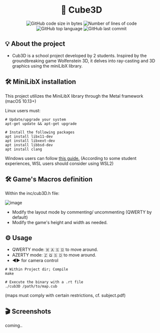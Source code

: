 <h1 align="center">
	🚀 Cube3D
</h1>

<p align="center">
	<img alt="GitHub code size in bytes" src="https://img.shields.io/github/languages/code-size/JBVer/Cube3D?color=lightblue" />
	<img alt="Number of lines of code" src="https://tokei.rs/b1/github/JBVer/Cube3D?category=code" />
	<img alt="GitHub top language" src="https://img.shields.io/github/languages/top/JBVer/Cube3D?color=blue" />
	<img alt="GitHub last commit" src="https://img.shields.io/github/last-commit/JBVer/Cube3D?color=green" />
</p>

## 💡 About the project
* Cub3D is a school project developed by 2 students. Inspired by the groundbreaking game Wolfenstein 3D, it delves into ray-casting and 3D graphics using the miniLibX library.

## 🛠️ MiniLibX installation
This project utilizes the MiniLibX library through the Metal framework (macOS 10.13+)

Linux users must:
```shell
# Update/upgrade your system
apt-get update && apt-get upgrade

# Install the following packages
apt install libx11-dev
apt install libxext-dev
apt install libbsd-dev
apt install clang
```

Windows users can follow [this guide.](https://github.com/ilkou/minilibx)
(According to some student experiences, WSL users should consider using WSL2)

## 🛠️ Game's Macros definition
Within the inc/cub3D.h file:

![image](https://github.com/JBVer/Cube3D/assets/50697943/54fe2ff5-9bb5-4ce5-8d9c-e1d6d0f2c51c)

- Modify the layout mode by commenting/ uncommenting (QWERTY by default)
- Modify the game's height and width as needed.

## ⚙️ Usage
- QWERTY mode: 🇼 🇦 🇸 🇩 to move around.
- AZERTY mode: 🇿 🇶 🇸 🇩 to move around.
- ◀️▶️ for camera control

```shell
# Within Project dir; Compile
make

# Execute the binary with a .rt file
./cub3D /path/to/map.cub
```
(maps must comply with certain restrictions, cf. subject.pdf)

## 🎬 Screenshots
coming..
